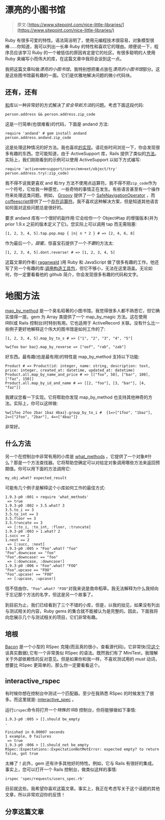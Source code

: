 # 漂亮的小图书馆

> 原文:[https://www.sitepoint.com/nice-little-libraries/](https://www.sitepoint.com/nice-little-libraries/)

Ruby 有很多可爱的特性。语法简洁明了，使用元编程技术很容易，对象模型很棒……你知道，我可以列出一长串 Ruby 的特性和喜欢它的理由。顺便说一下，程序员应该学习 Ruby 的一个被低估的原因肯定是它的社区。有很多聪明的人使用 Ruby 来编写小而伟大的库，在这篇文章中我将会谈到这一点。

我把这篇文章叫做*漂亮的小图书馆*，我特别想把重点放在*漂亮的小图书馆*部分。这是这些图书馆最有趣的一面。它们是优雅地解决问题的微小代码块。

## 还有，还有

[和](https://github.com/raganwald/andand)库以一种非常好的方式解决了*安全导航方法*的问题。考虑下面这段代码:

```
person.address && person.address.zip_code
```

这是一行简单(也很难看)的代码，下面是 andand 方法:

```
require 'andand' # gem install andand
person.address.andand.zip_code
```

这是处理这种情况的好方法。我也喜欢[的实现](https://github.com/raganwald/andand/blob/master/lib/andand.rb#L23)。请花些时间浏览一下，你会发现很多有趣的东西。您可能知道，由于 ActiveSupport 库，Rails 提供了类似的[方法](http://api.rubyonrails.org/classes/Object.html#method-i-try)。实际上，我们刚刚看到的示例可以使用 ActiveSupport 以如下方式编写:

```
require 'active<em>support/core</em>ext/object/try'
person.address.try(:zip_code)
```

我不得不说我更喜欢 and 和:try 方法不使用点运算符。我不得不把`zip_code`作为一个符号，它给我一种感觉，一些奇特的事情正在发生。有些语言甚至有一个操作符来处理这类问题。例如， [Groovy](http://groovy.codehaus.org/) 提供了一个 [SafeNavigationOperator](http://groovy.codehaus.org/Operators#Operators-SafeNavigationOperator) ，而[coffeescript](http://coffeescript.org/)提供了一个[存在运算符](http://coffeescript.org/#operators)。我不喜欢这种解决方案，但是知道其他语言如何面对这些问题总是很好的。

要求 andand 库有一个很好的副作用:它会给你一个 Object#tap 的增强版本(并为 prior 1.9.x 之前的版本定义了它)。您实际上可以调用 tap 而无需阻塞:

```
[1, 2, 3, 4, 5].tap.pop.map { |n| n * 2 } # => [2, 4, 6, 8]
```

作为最后一个，*甜蜜*，惊喜宝石提供了一个*不要*的方法太:

```
[1, 2, 3, 4, 5].dont.reverse! # => [1, 2, 3, 4, 5]
```

这篇文章的作者( [raganwald](https://github.com/raganwald) )用 Ruby 和 JavaScript 做了很多有趣的工作。他还写了另一个有趣的库:[调用构造工具包](https://github.com/raganwald/ick)，但它不够小，无法在这里涵盖。无论如何，你一定要看看他的 github 简介，你会发现很多有趣的代码和文字。

# 地图方法

[map_by_method](http://drnicutilities.rubyforge.org/map_by_method/) 是一个臭名昭著的小图书馆。我觉得很多人都不熟悉它，但它确实值得一提。gem 为 Array 类提供了一个 map_by_magic 方法。这在使用 IRB(或 Rails 控制台)时特别有用。它也适用于 ActiveRecord 关联。没有什么比一些例子更好地解释这个伟大的图书馆是如何工作的了:

```
[1, 2, 3, 4, 5].map_by_to_s # => ["1", "2", "3", "4", "5"]

%w{foo bar baz}.map_by_reverse => ["oof", "rab", "zab"]
```

好东西。最有趣(也是最有用)的特性是 map_by_method 支持以下功能:

```
Product # => Product(id: integer, name: string, description: text, price: integer, created_at: datetime, updated_at: datetime)
Product.all.map_by_name_and_price # => [["foo", 50], ["bar", 100], ["faz", 150]]
Product.all.map_by_id_and_name # => [[2, "foo"], [3, "bar"], [4, "faz"]]
```

我建议您看一下实现。它将帮助你发现 map_by_method 也支持其他神奇的方法。实际上，你可以这样做:

```
%w{1foo 2foo 2bar 1baz 4baz}.group_by_to_i #  {1=>["1foo", "1baz"], 2=>["2foo", "2bar"], 4=>["4baz"]}
```

非常好。

## 什么方法

另一个在控制台中非常有用的小库是 [what_methods](http://rubygems.org/gems/what_methods) 。它提供了一个对象#什么？那是一个方法查找器。它将帮助您确定可以对给定对象调用哪些方法来返回预期值。你可以用下面的方法调用它:

```
my_obj.what? expected_result
```

可能有几个例子是解释这个小库如何工作的最佳方式:

```
1.9.3-p0 :001 > require 'what_methods'
 => true
1.9.3-p0 :002 > 3.5.what? 3
3.5.to_i == 3
3.5.to_int == 3
3.5.floor == 3
3.5.truncate == 3
 => [:to_i, :to_int, :floor, :truncate]
1.9.3-p0 :003 > 1.what? 2
1.succ == 2
1.next == 2
 => [:succ, :next]
1.9.3-p0 :005 > "Foo".what? "foo"
"Foo".downcase == "foo"
"Foo".downcase! == "foo"
 => [:downcase, :downcase!]
1.9.3-p0 :006 > "Foo".what? "FOO"
"Foo".upcase == "FOO"
"Foo".upcase! == "FOO"
 => [:upcase, :upcase!]
```

信不信由你，`"Foo".what? "FOO"`对我来说是救命稻草。我无法解释为什么我倾向于忘记那个方法的名字，但这是另一个故事了。

到目前为止，我们已经看到了三个不错的小库，但是，以我的拙见，如果没有列出与测试相关的内容，Ruby gems 的集合就不能被认为是完整的。因此，下面我将向您展示几个与测试相关的项目，它们非常有趣。

## 培根

[Bacon](https://github.com/chneukirchen/bacon) 是一个小型的 RSpec 克隆(而且真的很小，查看源代码)。它非常快(见[这个](http://confreaks.com/videos/618)谈真实数据),它有一个非常类似 RSpec 的语法。既然我们有了 MiniTest，我理解关于外部依赖性的反对意见。但是如果你和我一样，不喜欢测试用的 *must* 动词，想要比 RSpec 更简单的，那么你一定要看看这个。

## interactive_rspec

有时候你想在控制台中测试一个匹配器。至少在我熟悉 RSpec 的时候发生了很多。而这里就是: [interactive_spec](https://github.com/amatsuda/interactive_rspec) 。

运行`irspec`命令将打开一个*特殊的* IRB 控制台，你将能够做如下事情:

```
1.9.3-p0 :005 > [].should be_empty
.

Finished in 0.00007 seconds
1 example, 0 failures
 => true
1.9.3-p0 :006 > [].should_not be_empty
RSpec::Expectations::ExpectationNotMetError: expected empty? to return false, got true
```

太棒了！此外，gem 还有许多其他好的特性。例如，它与 Rails 有很好的集成。事实上，您可以打开一个 Rails 控制台，做类似这样的事情:

```
irspec 'spec/requests/users_spec.rb'
```

目前就这些。我希望你喜欢这篇文章。事实上，我正在考虑写关于这个话题的其他文章，所以非常欢迎你的反馈！

## 分享这篇文章